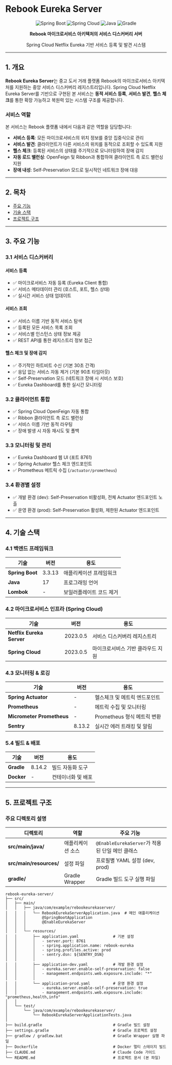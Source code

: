 # Rebook Eureka Server

<div align="center">

![Spring Boot](https://img.shields.io/badge/Spring%20Boot-3.3.13-brightgreen)
![Spring Cloud](https://img.shields.io/badge/Spring%20Cloud-2023.0.5-blue)
![Java](https://img.shields.io/badge/Java-17-orange)
![Gradle](https://img.shields.io/badge/Gradle-8.14.2-02303A)

**Rebook 마이크로서비스 아키텍처의 서비스 디스커버리 서버**

Spring Cloud Netflix Eureka 기반 서비스 등록 및 발견 시스템

</div>

---

## 1. 개요

**Rebook Eureka Server**는 중고 도서 거래 플랫폼 Rebook의 마이크로서비스 아키텍처를 지원하는 중앙 서비스 디스커버리 레지스트리입니다. Spring Cloud Netflix Eureka Server를 기반으로 구현된 본 서비스는 **동적 서비스 등록**, **서비스 발견**, **헬스 체크**를 통한 확장 가능하고 복원력 있는 시스템 구조를 제공합니다.


### 서비스 역할

본 서비스는 Rebook 플랫폼 내에서 다음과 같은 역할을 담당합니다:

- **서비스 등록**: 모든 마이크로서비스의 위치 정보를 중앙 집중식으로 관리
- **서비스 발견**: 클라이언트가 다른 서비스의 위치를 동적으로 조회할 수 있도록 지원
- **헬스 체크**: 등록된 서비스의 상태를 주기적으로 모니터링하여 장애 감지
- **자동 로드 밸런싱**: OpenFeign 및 Ribbon과 통합하여 클라이언트 측 로드 밸런싱 지원
- **장애 내성**: Self-Preservation 모드로 일시적인 네트워크 장애 대응

---

## 2. 목차

- [주요 기능](#3-주요-기능)
- [기술 스택](#4-기술-스택)
- [프로젝트 구조](#5-프로젝트-구조)

---



## 3. 주요 기능

### 3.1 서비스 디스커버리

#### 서비스 등록
- ✅ 마이크로서비스 자동 등록 (Eureka Client 통합)
- ✅ 서비스 메타데이터 관리 (호스트, 포트, 헬스 상태)
- ✅ 실시간 서비스 상태 업데이트

#### 서비스 조회
- ✅ 서비스 이름 기반 동적 서비스 탐색
- ✅ 등록된 모든 서비스 목록 조회
- ✅ 서비스별 인스턴스 상태 정보 제공
- ✅ REST API를 통한 레지스트리 정보 접근

#### 헬스 체크 및 장애 감지
- ✅ 주기적인 하트비트 수신 (기본 30초 간격)
- ✅ 응답 없는 서비스 자동 제거 (기본 90초 타임아웃)
- ✅ Self-Preservation 모드 (네트워크 장애 시 서비스 보호)
- ✅ Eureka Dashboard를 통한 실시간 모니터링

### 3.2 클라이언트 통합

- ✅ Spring Cloud OpenFeign 자동 통합
- ✅ Ribbon 클라이언트 측 로드 밸런싱
- ✅ 서비스 이름 기반 동적 라우팅
- ✅ 장애 발생 시 자동 재시도 및 폴백

### 3.3 모니터링 및 관리

- ✅ Eureka Dashboard 웹 UI (포트 8761)
- ✅ Spring Actuator 헬스 체크 엔드포인트
- ✅ Prometheus 메트릭 수집 (`/actuator/prometheus`)

### 3.4 환경별 설정

- ✅ 개발 환경 (dev): Self-Preservation 비활성화, 전체 Actuator 엔드포인트 노출
- ✅ 운영 환경 (prod): Self-Preservation 활성화, 제한된 Actuator 엔드포인트


---

## 4. 기술 스택

### 4.1 백엔드 프레임워크

| 기술 | 버전 | 용도 |
|------|------|------|
| **Spring Boot** | 3.3.13 | 애플리케이션 프레임워크 |
| **Java** | 17 | 프로그래밍 언어 |
| **Lombok** | - | 보일러플레이트 코드 제거 |

### 4.2 마이크로서비스 인프라 (Spring Cloud)

| 기술 | 버전 | 용도 |
|------|------|------|
| **Netflix Eureka Server** | 2023.0.5 | 서비스 디스커버리 레지스트리 |
| **Spring Cloud** | 2023.0.5 | 마이크로서비스 기반 클라우드 지원 |

### 4.3 모니터링 & 로깅

| 기술 | 버전 | 용도 |
|------|------|------|
| **Spring Actuator** | - | 헬스체크 및 메트릭 엔드포인트 |
| **Prometheus** | - | 메트릭 수집 및 모니터링 |
| **Micrometer Prometheus** | - | Prometheus 형식 메트릭 변환 |
| **Sentry** | 8.13.2 | 실시간 에러 트래킹 및 알림 |

### 5.4 빌드 & 배포

| 기술 | 버전 | 용도 |
|------|------|------|
| **Gradle** | 8.14.2 | 빌드 자동화 도구 |
| **Docker** | - | 컨테이너화 및 배포 |

---
## 5. 프로젝트 구조

### 주요 디렉토리 설명

| 디렉토리 | 역할 | 주요 기능 |
|---------|------|----------|
| **src/main/java/** | 애플리케이션 소스 | `@EnableEurekaServer`가 적용된 단일 메인 클래스 |
| **src/main/resources/** | 설정 파일 | 프로필별 YAML 설정 (dev, prod) |
| **gradle/** | Gradle Wrapper | Gradle 빌드 도구 실행 파일 |


```
rebook-eureka-server/
├── src/
│   ├── main/
│   │   ├── java/com/example/rebookeurekaserver/
│   │   │   └── RebookEurekaServerApplication.java  # 메인 애플리케이션
│   │   │       @SpringBootApplication
│   │   │       @EnableEurekaServer
│   │   │
│   │   └── resources/
│   │       ├── application.yaml               # 기본 설정
│   │       │   - server.port: 8761
│   │       │   - spring.application.name: rebook-eureka
│   │       │   - spring.profiles.active: prod
│   │       │   - sentry.dsn: ${SENTRY_DSN}
│   │       │
│   │       ├── application-dev.yaml           # 개발 환경 설정
│   │       │   - eureka.server.enable-self-preservation: false
│   │       │   - management.endpoints.web.exposure.include: "*"
│   │       │
│   │       └── application-prod.yaml          # 운영 환경 설정
│   │           - eureka.server.enable-self-preservation: true
│   │           - management.endpoints.web.exposure.include: "prometheus,health,info"
│   │
│   └── test/
│       └── java/com/example/rebookeurekaserver/
│           └── RebookEurekaServerApplicationTests.java
│
├── build.gradle                               # Gradle 빌드 설정
├── settings.gradle                            # Gradle 프로젝트 설정
├── gradlew / gradlew.bat                      # Gradle Wrapper 실행 파일
├── Dockerfile                                 # Docker 멀티 스테이지 빌드
├── CLAUDE.md                                  # Claude Code 가이드
└── README.md                                  # 프로젝트 문서 (본 파일)
```
